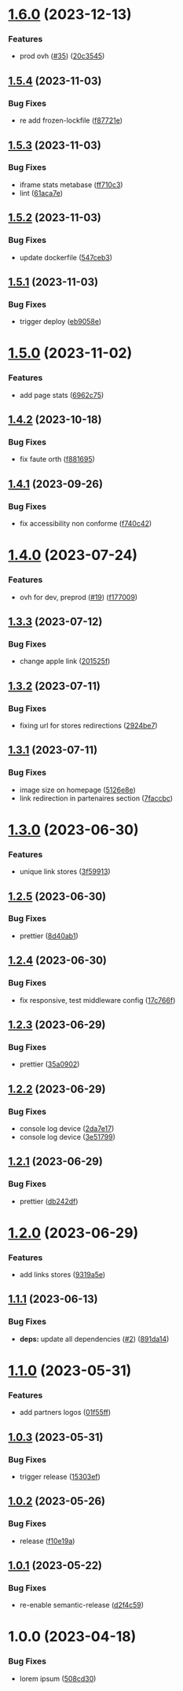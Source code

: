 # [1.6.0](https://github.com/SocialGouv/nata-site/compare/v1.5.4...v1.6.0) (2023-12-13)


### Features

* prod ovh ([#35](https://github.com/SocialGouv/nata-site/issues/35)) ([20c3545](https://github.com/SocialGouv/nata-site/commit/20c3545b0904ad58823dc8d6689f869870f42a7b))

## [1.5.4](https://github.com/SocialGouv/nata-site/compare/v1.5.3...v1.5.4) (2023-11-03)


### Bug Fixes

* re add frozen-lockfile ([f87721e](https://github.com/SocialGouv/nata-site/commit/f87721e62af73611d315b8f221cf071daea0882d))

## [1.5.3](https://github.com/SocialGouv/nata-site/compare/v1.5.2...v1.5.3) (2023-11-03)


### Bug Fixes

* iframe stats metabase ([ff710c3](https://github.com/SocialGouv/nata-site/commit/ff710c39bb1f06214896940f3d031ee1ef4f64d7))
* lint ([61aca7e](https://github.com/SocialGouv/nata-site/commit/61aca7e623594cf81d17b48c578b3680d7e6a309))

## [1.5.2](https://github.com/SocialGouv/nata-site/compare/v1.5.1...v1.5.2) (2023-11-03)


### Bug Fixes

* update dockerfile ([547ceb3](https://github.com/SocialGouv/nata-site/commit/547ceb3940ec17a3218ebcc4741626f4878c867d))

## [1.5.1](https://github.com/SocialGouv/nata-site/compare/v1.5.0...v1.5.1) (2023-11-03)


### Bug Fixes

* trigger deploy ([eb9058e](https://github.com/SocialGouv/nata-site/commit/eb9058eba28c0467a83440e1cac2b1683363bbd7))

# [1.5.0](https://github.com/SocialGouv/nata-site/compare/v1.4.2...v1.5.0) (2023-11-02)


### Features

* add page stats ([6962c75](https://github.com/SocialGouv/nata-site/commit/6962c75a31027c51cd8f9079ad6d9a6e9fd2e3ed))

## [1.4.2](https://github.com/SocialGouv/nata-site/compare/v1.4.1...v1.4.2) (2023-10-18)


### Bug Fixes

* fix faute orth ([f881695](https://github.com/SocialGouv/nata-site/commit/f8816950ac68d15ea1e76bb4ffdcea46cf4f8000))

## [1.4.1](https://github.com/SocialGouv/nata-site/compare/v1.4.0...v1.4.1) (2023-09-26)


### Bug Fixes

* fix accessibility non conforme ([f740c42](https://github.com/SocialGouv/nata-site/commit/f740c421d89a24a2bc677be822046b6e02345cd5))

# [1.4.0](https://github.com/SocialGouv/nata-site/compare/v1.3.3...v1.4.0) (2023-07-24)


### Features

* ovh for dev, preprod ([#19](https://github.com/SocialGouv/nata-site/issues/19)) ([f177009](https://github.com/SocialGouv/nata-site/commit/f177009e1408f5dc8596ae2e368c7e6feed322e0))

## [1.3.3](https://github.com/SocialGouv/nata-site/compare/v1.3.2...v1.3.3) (2023-07-12)


### Bug Fixes

* change apple link ([201525f](https://github.com/SocialGouv/nata-site/commit/201525faadc076daa99933f483b6f92e5d00a4c4))

## [1.3.2](https://github.com/SocialGouv/nata-site/compare/v1.3.1...v1.3.2) (2023-07-11)


### Bug Fixes

* fixing url for stores redirections ([2924be7](https://github.com/SocialGouv/nata-site/commit/2924be7070b0c205c57db2e7764f90e6d808588a))

## [1.3.1](https://github.com/SocialGouv/nata-site/compare/v1.3.0...v1.3.1) (2023-07-11)


### Bug Fixes

* image size on homepage ([5126e8e](https://github.com/SocialGouv/nata-site/commit/5126e8ed7a499cb08010ee2eb899b3cdce5ee363))
* link redirection in partenaires section ([7faccbc](https://github.com/SocialGouv/nata-site/commit/7faccbcfef9ab84b9302e8b124a9c4ac02f1531b))

# [1.3.0](https://github.com/SocialGouv/nata-site/compare/v1.2.5...v1.3.0) (2023-06-30)


### Features

* unique link stores ([3f59913](https://github.com/SocialGouv/nata-site/commit/3f59913a47e5e5e42752f16103370902aea1b3d1))

## [1.2.5](https://github.com/SocialGouv/nata-site/compare/v1.2.4...v1.2.5) (2023-06-30)

### Bug Fixes

- prettier ([8d40ab1](https://github.com/SocialGouv/nata-site/commit/8d40ab1a7ea0bb0d5fbebff641d2614130577cbf))

## [1.2.4](https://github.com/SocialGouv/nata-site/compare/v1.2.3...v1.2.4) (2023-06-30)

### Bug Fixes

- fix responsive, test middleware config ([17c766f](https://github.com/SocialGouv/nata-site/commit/17c766fad38abf123624c3e05f932859dcad31d1))

## [1.2.3](https://github.com/SocialGouv/nata-site/compare/v1.2.2...v1.2.3) (2023-06-29)

### Bug Fixes

- prettier ([35a0902](https://github.com/SocialGouv/nata-site/commit/35a0902a3a2311b769bbd15c50e22cea9532010b))

## [1.2.2](https://github.com/SocialGouv/nata-site/compare/v1.2.1...v1.2.2) (2023-06-29)

### Bug Fixes

- console log device ([2da7e17](https://github.com/SocialGouv/nata-site/commit/2da7e17e12235f09d314879f378ff7825a5b1162))
- console log device ([3e51799](https://github.com/SocialGouv/nata-site/commit/3e51799711eef9a6fdcf26a1287c776e547412c0))

## [1.2.1](https://github.com/SocialGouv/nata-site/compare/v1.2.0...v1.2.1) (2023-06-29)

### Bug Fixes

- prettier ([db242df](https://github.com/SocialGouv/nata-site/commit/db242df12bd7c9cc937f51175c5d95c32d077343))

# [1.2.0](https://github.com/SocialGouv/nata-site/compare/v1.1.1...v1.2.0) (2023-06-29)

### Features

- add links stores ([9319a5e](https://github.com/SocialGouv/nata-site/commit/9319a5e9a5b10858d80a1b4df3a48a9a3936c840))

## [1.1.1](https://github.com/SocialGouv/nata-site/compare/v1.1.0...v1.1.1) (2023-06-13)

### Bug Fixes

- **deps:** update all dependencies ([#2](https://github.com/SocialGouv/nata-site/issues/2)) ([891da14](https://github.com/SocialGouv/nata-site/commit/891da14396c01ae2b733b27389502c41a82bcd5f))

# [1.1.0](https://github.com/SocialGouv/nata-site/compare/v1.0.3...v1.1.0) (2023-05-31)

### Features

- add partners logos ([01f55ff](https://github.com/SocialGouv/nata-site/commit/01f55ffa1f0d2bb8312ac54510e408506cc93612))

## [1.0.3](https://github.com/SocialGouv/nata-site/compare/v1.0.2...v1.0.3) (2023-05-31)

### Bug Fixes

- trigger release ([15303ef](https://github.com/SocialGouv/nata-site/commit/15303ef8a9a71c24f14c8942817b7b5fa590b1cf))

## [1.0.2](https://github.com/SocialGouv/nata-site/compare/v1.0.1...v1.0.2) (2023-05-26)

### Bug Fixes

- release ([f10e19a](https://github.com/SocialGouv/nata-site/commit/f10e19ada987d2f3cf07bfb1f2ad44655b754c26))

## [1.0.1](https://github.com/SocialGouv/nata-site/compare/v1.0.0...v1.0.1) (2023-05-22)

### Bug Fixes

- re-enable semantic-release ([d2f4c59](https://github.com/SocialGouv/nata-site/commit/d2f4c59e91a402cf1a1482074fa9933467493075))

# 1.0.0 (2023-04-18)

### Bug Fixes

- lorem ipsum ([508cd30](https://github.com/SocialGouv/nata-site/commit/508cd304dba6406653d9b9f1e1de98dc67580d8f))
